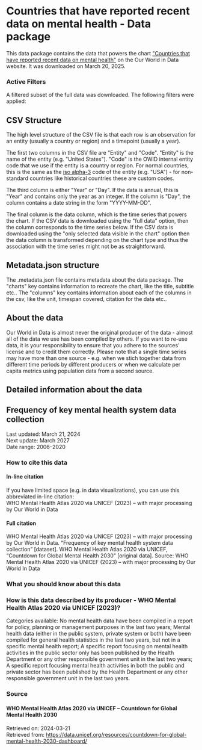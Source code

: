 # Countries that have reported recent data on mental health - Data package

This data package contains the data that powers the chart ["Countries that have reported recent data on mental health"](https://ourworldindata.org/grapher/reporting-of-mental-health-system-data-in-the-past-two-years?v=1&csvType=full&useColumnShortNames=false) on the Our World in Data website. It was downloaded on March 20, 2025.

### Active Filters

A filtered subset of the full data was downloaded. The following filters were applied:

## CSV Structure

The high level structure of the CSV file is that each row is an observation for an entity (usually a country or region) and a timepoint (usually a year).

The first two columns in the CSV file are "Entity" and "Code". "Entity" is the name of the entity (e.g. "United States"). "Code" is the OWID internal entity code that we use if the entity is a country or region. For normal countries, this is the same as the [iso alpha-3](https://en.wikipedia.org/wiki/ISO_3166-1_alpha-3) code of the entity (e.g. "USA") - for non-standard countries like historical countries these are custom codes.

The third column is either "Year" or "Day". If the data is annual, this is "Year" and contains only the year as an integer. If the column is "Day", the column contains a date string in the form "YYYY-MM-DD".

The final column is the data column, which is the time series that powers the chart. If the CSV data is downloaded using the "full data" option, then the column corresponds to the time series below. If the CSV data is downloaded using the "only selected data visible in the chart" option then the data column is transformed depending on the chart type and thus the association with the time series might not be as straightforward.

## Metadata.json structure

The .metadata.json file contains metadata about the data package. The "charts" key contains information to recreate the chart, like the title, subtitle etc.. The "columns" key contains information about each of the columns in the csv, like the unit, timespan covered, citation for the data etc..

## About the data

Our World in Data is almost never the original producer of the data - almost all of the data we use has been compiled by others. If you want to re-use data, it is your responsibility to ensure that you adhere to the sources' license and to credit them correctly. Please note that a single time series may have more than one source - e.g. when we stich together data from different time periods by different producers or when we calculate per capita metrics using population data from a second source.

## Detailed information about the data


## Frequency of key mental health system data collection
Last updated: March 21, 2024  
Next update: March 2027  
Date range: 2006–2020  


### How to cite this data

#### In-line citation
If you have limited space (e.g. in data visualizations), you can use this abbreviated in-line citation:  
WHO Mental Health Atlas 2020 via UNICEF (2023) – with major processing by Our World in Data

#### Full citation
WHO Mental Health Atlas 2020 via UNICEF (2023) – with major processing by Our World in Data. “Frequency of key mental health system data collection” [dataset]. WHO Mental Health Atlas 2020 via UNICEF, “Countdown for Global Mental Health 2030” [original data].
Source: WHO Mental Health Atlas 2020 via UNICEF (2023) – with major processing by Our World In Data

### What you should know about this data

### How is this data described by its producer - WHO Mental Health Atlas 2020 via UNICEF (2023)?
Categories available: No mental health data have been compiled in a report for policy, planning or management purposes in the last two years; Mental health data (either in the public system, private system or both) have been compiled for general health statistics in the last two years, but not in a specific mental health report; A specific report focusing on mental health activities in the public sector only has been published by the Health Department or any other responsible government unit in the last two years; A specific report focusing mental health activities in both the public and private sector has been published by the Health Department or any other responsible government unit in the last two years.

### Source

#### WHO Mental Health Atlas 2020 via UNICEF – Countdown for Global Mental Health 2030
Retrieved on: 2024-03-21  
Retrieved from: https://data.unicef.org/resources/countdown-for-global-mental-health-2030-dashboard/  


    